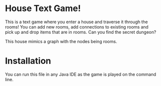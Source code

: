 # House Text Game!
This is a text game where you enter a house and traverse it through the rooms! You can add new rooms, add connections to existing rooms and pick up and drop items that are in rooms. Can you find the secret dungeon?

This house mimics a graph with the nodes being rooms. 

# Installation
You can run this file in any Java IDE as the game is played on the command line.


